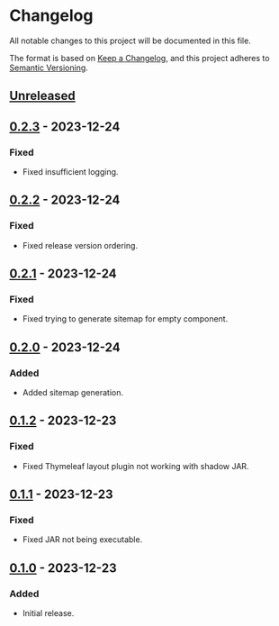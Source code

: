 # Changelog

All notable changes to this project will be documented in this file.

The format is based on [Keep a Changelog](https://keepachangelog.com/en/1.0.0/), and this project adheres
to [Semantic Versioning](https://semver.org/spec/v2.0.0.html).

## [Unreleased]

## [0.2.3] - 2023-12-24

### Fixed

-   Fixed insufficient logging.

## [0.2.2] - 2023-12-24

### Fixed

-   Fixed release version ordering.

## [0.2.1] - 2023-12-24

### Fixed

-   Fixed trying to generate sitemap for empty component.

## [0.2.0] - 2023-12-24

### Added

-   Added sitemap generation.

## [0.1.2] - 2023-12-23

### Fixed

-   Fixed Thymeleaf layout plugin not working with shadow JAR.

## [0.1.1] - 2023-12-23

### Fixed

-   Fixed JAR not being executable.

## [0.1.0] - 2023-12-23

### Added

-   Initial release.

[Unreleased]: https://github.com/refinedmods/refinedsites/compare/v0.2.3...HEAD

[0.2.3]: https://github.com/refinedmods/refinedsites/compare/v0.2.2...v0.2.3

[0.2.2]: https://github.com/refinedmods/refinedsites/compare/v0.2.1...v0.2.2

[0.2.1]: https://github.com/refinedmods/refinedsites/compare/v0.2.0...v0.2.1

[0.2.0]: https://github.com/refinedmods/refinedsites/compare/v0.1.2...v0.2.0

[0.1.2]: https://github.com/refinedmods/refinedsites/compare/v0.1.1...v0.1.2

[0.1.1]: https://github.com/refinedmods/refinedsites/compare/v0.1.0...v0.1.1

[0.1.0]: https://github.com/refinedmods/refinedsites/compare/32dcd996fc886487d1de05db803bb4e3e1bda6cd...v0.1.0
